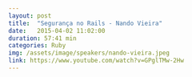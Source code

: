 ```yaml
---
layout: post
title:  "Segurança no Rails - Nando Vieira"
date:   2015-04-02 11:02:00
duration: 57:41 min
categories: Ruby
img: /assets/image/speakers/nando-vieira.jpeg
link: https://www.youtube.com/watch?v=GPglTMw-2Hw
---
```

